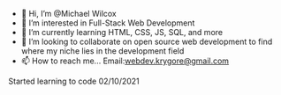 - 👋 Hi, I’m @Michael Wilcox
- 👀 I’m interested in Full-Stack Web Development 
- 🌱 I’m currently learning HTML, CSS, JS, SQL, and more
- 💞️ I’m looking to collaborate on open source web development to find where my niche lies in the development field
- 📫 How to reach me... Email:webdev.krygore@gmail.com

Started learning to code 02/10/2021

<!---
Krygore/Krygore is a ✨ special ✨ repository because its `README.md` (this file) appears on your GitHub profile.
You can click the Preview link to take a look at your changes.
--->
